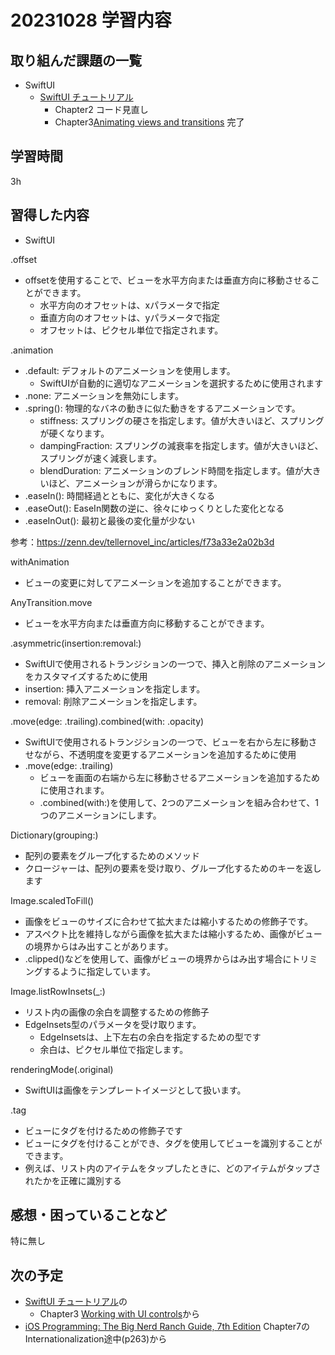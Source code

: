 # 20231028 学習内容

## 取り組んだ課題の一覧

- SwiftUI
  - [SwiftUI チュートリアル](https://developer.apple.com/tutorials/swiftui#swiftui-essentials)
    - Chapter2 コード見直し
    - Chapter3[Animating views and transitions](https://developer.apple.com/tutorials/swiftui/animating-views-and-transitions) 完了
  
## 学習時間

3h

## 習得した内容

- SwiftUI

.offset

- offsetを使用することで、ビューを水平方向または垂直方向に移動させることができます。
  - 水平方向のオフセットは、xパラメータで指定
  - 垂直方向のオフセットは、yパラメータで指定
  - オフセットは、ピクセル単位で指定されます。

.animation

- .default: デフォルトのアニメーションを使用します。
  - SwiftUIが自動的に適切なアニメーションを選択するために使用されます
- .none: アニメーションを無効にします。
- .spring(): 物理的なバネの動きに似た動きをするアニメーションです。
  - stiffness: スプリングの硬さを指定します。値が大きいほど、スプリングが硬くなります。
  - dampingFraction: スプリングの減衰率を指定します。値が大きいほど、スプリングが速く減衰します。
  - blendDuration: アニメーションのブレンド時間を指定します。値が大きいほど、アニメーションが滑らかになります。
- .easeIn(): 時間経過とともに、変化が大きくなる
- .easeOut(): EaseIn関数の逆に、徐々にゆっくりとした変化となる
- .easeInOut(): 最初と最後の変化量が少ない

参考：<https://zenn.dev/tellernovel_inc/articles/f73a33e2a02b3d>

withAnimation

- ビューの変更に対してアニメーションを追加することができます。

AnyTransition.move

- ビューを水平方向または垂直方向に移動することができます。

.asymmetric(insertion:removal:)

- SwiftUIで使用されるトランジションの一つで、挿入と削除のアニメーションをカスタマイズするために使用
- insertion: 挿入アニメーションを指定します。
- removal: 削除アニメーションを指定します。

.move(edge: .trailing).combined(with: .opacity)

- SwiftUIで使用されるトランジションの一つで、ビューを右から左に移動させながら、不透明度を変更するアニメーションを追加するために使用
- .move(edge: .trailing)
  - ビューを画面の右端から左に移動させるアニメーションを追加するために使用されます。
  - .combined(with:)を使用して、2つのアニメーションを組み合わせて、1つのアニメーションにします。

Dictionary(grouping:)

- 配列の要素をグループ化するためのメソッド
- クロージャーは、配列の要素を受け取り、グループ化するためのキーを返します

Image.scaledToFill()

- 画像をビューのサイズに合わせて拡大または縮小するための修飾子です。
- アスペクト比を維持しながら画像を拡大または縮小するため、画像がビューの境界からはみ出すことがあります。
- .clipped()などを使用して、画像がビューの境界からはみ出す場合にトリミングするように指定しています。

Image.listRowInsets(_:)

- リスト内の画像の余白を調整するための修飾子
- EdgeInsets型のパラメータを受け取ります。
  - EdgeInsetsは、上下左右の余白を指定するための型です
  - 余白は、ピクセル単位で指定します。

renderingMode(.original)

- SwiftUIは画像をテンプレートイメージとして扱います。

.tag

- ビューにタグを付けるための修飾子です
- ビューにタグを付けることができ、タグを使用してビューを識別することができます。
- 例えば、リスト内のアイテムをタップしたときに、どのアイテムがタップされたかを正確に識別する

## 感想・困っていることなど

特に無し

## 次の予定

- [SwiftUI チュートリアル](https://developer.apple.com/tutorials/swiftui#swiftui-essentials)の
  - Chapter3 [Working with UI controls](https://developer.apple.com/tutorials/swiftui/working-with-ui-controls)から
- [iOS Programming: The Big Nerd Ranch Guide, 7th Edition](https://www.informit.com/store/ios-programming-the-big-nerd-ranch-guide-9780135264027) Chapter7のInternationalization途中(p263)から
